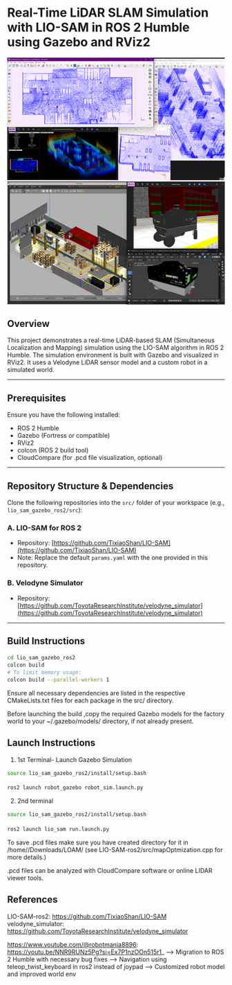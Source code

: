 # Real-Time LiDAR SLAM Simulation with LIO-SAM in ROS 2 Humble using Gazebo and RViz2

![Simulation Result Overview](results/final_result_overview.png)
![Simulation Environment](results/environment.png)

## Overview

This project demonstrates a real-time LiDAR-based SLAM (Simultaneous Localization and Mapping) simulation using the LIO-SAM algorithm in ROS 2 Humble. The simulation environment is built with Gazebo and visualized in RViz2. It uses a Velodyne LiDAR sensor model and a custom robot in a simulated world.

---

## Prerequisites

Ensure you have the following installed:

- ROS 2 Humble
- Gazebo (Fortress or compatible)
- RViz2
- colcon (ROS 2 build tool)
- CloudCompare (for .pcd file visualization, optional)

---

## Repository Structure & Dependencies

Clone the following repositories into the `src/` folder of your workspace (e.g., `lio_sam_gazebo_ros2/src`):

### A. LIO-SAM for ROS 2
- Repository: [https://github.com/TixiaoShan/LIO-SAM](https://github.com/TixiaoShan/LIO-SAM)
- Note: Replace the default `params.yaml` with the one provided in this repository.

### B. Velodyne Simulator
- Repository: [https://github.com/ToyotaResearchInstitute/velodyne_simulator](https://github.com/ToyotaResearchInstitute/velodyne_simulator)

---

## Build Instructions

```bash
cd lio_sam_gazebo_ros2
colcon build
# To limit memory usage:
colcon build --parallel-workers 1
```
Ensure all necessary dependencies are listed in the respective CMakeLists.txt files for each package in the src/ directory.

Before launching the build ,copy the required Gazebo models for the factory world to your ~/.gazebo/models/ directory, if not already present.

## Launch Instructions

1. 1st Terminal- Launch Gazebo Simulation
```bash
source lio_sam_gazebo_ros2/install/setup.bash

ros2 launch robot_gazebo robot_sim.launch.py
```
2. 2nd terminal
```bash
source lio_sam_gazebo_ros2/install/setup.bash

ros2 launch lio_sam run.launch.py
```
To save .pcd files make sure you have created directory for it in /home/<user>/Downloads/LOAM/
(see LIO-SAM-ros2/src/mapOptmization.cpp for more details.)

.pcd files can be analyzed with CloudCompare software or online LIDAR viewer tools.

## References
LIO-SAM-ros2: https://github.com/TixiaoShan/LIO-SAM
velodyne_simulator: https://github.com/ToyotaResearchInstitute/velodyne_simulator

https://www.youtube.com/@robotmania8896: https://youtu.be/NNR9RUNz5Pg?si=Ex7P1nzOOn515r1_
--> Migration to ROS 2 Humble with necessary bug fixes
--> Navigation using teleop_twist_keyboard in ros2 instead of joypad
--> Customized robot model and improved world env
